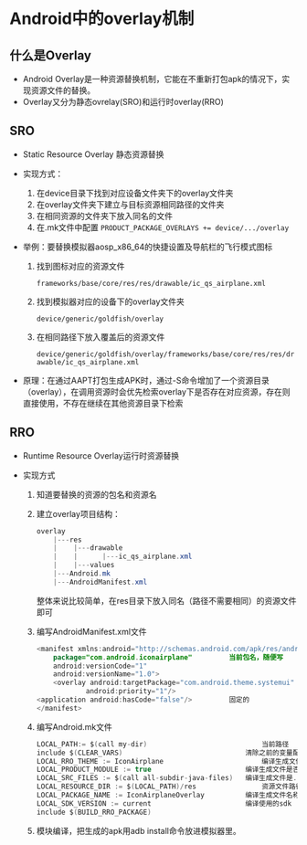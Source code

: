 # Android中的overlay机制

## 什么是Overlay

- Android Overlay是一种资源替换机制，它能在不重新打包apk的情况下，实现资源文件的替换。
- Overlay又分为静态ovrelay(SRO)和运行时overlay(RRO)

## SRO

- Static Resource Overlay 静态资源替换

- 实现方式：

  1. 在device目录下找到对应设备文件夹下的overlay文件夹
  2. 在overlay文件夹下建立与目标资源相同路径的文件夹
  3. 在相同资源的文件夹下放入同名的文件
  4. 在.mk文件中配置 `PRODUCT_PACKAGE_OVERLAYS += device/.../overlay`

- 举例：要替换模拟器aosp_x86_64的快捷设置及导航栏的飞行模式图标

  1. 找到图标对应的资源文件

     `frameworks/base/core/res/res/drawable/ic_qs_airplane.xml`

  2. 找到模拟器对应的设备下的overlay文件夹

     `device/generic/goldfish/overlay`

  3. 在相同路径下放入覆盖后的资源文件

     `device/generic/goldfish/overlay/frameworks/base/core/res/res/drawable/ic_qs_airplane.xml`

- 原理：在通过AAPT打包生成APK时，通过-S命令增加了一个资源目录（overlay），在调用资源时会优先检索overlay下是否存在对应资源，存在则直接使用，不存在继续在其他资源目录下检索



## RRO

- Runtime Resource Overlay运行时资源替换

- 实现方式

  1. 知道要替换的资源的包名和资源名

  2. 建立overlay项目结构：

     ```java
     overlay
         |---res
         |    |---drawable
         |    |      |---ic_qs_airplane.xml
         |    |---values
         |---Android.mk
         |---AndroidManifest.xml
     ```

     整体来说比较简单，在res目录下放入同名（路径不需要相同）的资源文件即可

  3. 编写AndroidManifest.xml文件

     ```java
     <manifest xmlns:android="http://schemas.android.com/apk/res/android"   固定的
         package="com.android.iconairplane"         当前包名，随便写
         android:versionCode="1"
         android:versionName="1.0">
         <overlay android:targetPackage="com.android.theme.systemui"     overlay目标的包名
                 android:priority="1"/>                                  优先级（1-999）
     <application android:hasCode="false"/>         固定的
     </manifest>
     
     ```

  4. 编写Android.mk文件

     ```java
     LOCAL_PATH:= $(call my-dir)							当前路径
     include $(CLEAR_VARS)								清除之前的变量配置
     LOCAL_RRO_THEME := IconAirplane						编译生成文件的文件夹
     LOCAL_PRODUCT_MODULE := true						编译生成文件是否在product目录下
     LOCAL_SRC_FILES := $(call all-subdir-java-files)	编译生成文件是.apk形式
     LOCAL_RESOURCE_DIR := $(LOCAL_PATH)/res				资源文件路径
     LOCAL_PACKAGE_NAME := IconAirplaneOverlay			编译生成文件名称
     LOCAL_SDK_VERSION := current						编译使用的sdk
     include $(BUILD_RRO_PACKAGE)
     ```

  5. 模块编译，把生成的apk用adb install命令放进模拟器里。
